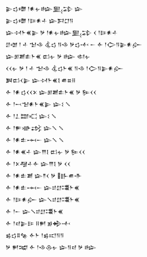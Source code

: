 <div class='block'>
<div class='line'>𒉌𒌓𒈩 𒁹𒀭𒉡𒈗𒅅𒁉 𒇽</div>
<div class='line'>𒉌𒌓𒈩 𒁹𒄿𒀭𒈦 𒇽𒁕𒆸𒀀</div>
<div class='line'>𒇽𒀴𒈨𒌍𒉌 𒃻 𒁹𒀭𒉡𒈗𒅅𒁉 𒌋 𒁹𒄿𒀭𒈦</div>
<div class='line'>𒆪𒌝 𒁹 𒈦 𒈠𒈾 𒆬𒌓 𒀀𒈾 𒃻𒌓𒋾 𒀸 𒅆 𒁹𒀖𒀀𒉌𒀭𒅎</div>
<div class='line'>𒇽𒁳𒋢𒉺𒈨𒌍 𒆗𒉡 𒃻 𒈗 𒊕𒉡</div>
<div class='line'>𒌋𒌋𒉡 𒃻 𒁹 𒈦 𒈠𒈾 𒆬𒌓𒈨𒌍 𒀀𒈾 𒁹𒀖𒀀𒉌𒀭𒅎</div>
<div class='line'>𒀉𒆗𒌋𒉌 𒇽𒀴𒈨𒌍𒋙 𒌑𒊺𒍝</div>
<div class='line'>𒅆 𒁹𒀭𒌓𒌋𒌋𒉽 𒇽𒁳𒋢𒉺𒈨𒌍 𒃻 𒌉𒌋𒌋</div>
<div class='line'>𒅆 𒁹𒁁𒈠𒀭𒈨𒌍𒉌 𒇽𒑱 𒑳</div>
<div class='line'>𒅆 𒁹𒁇𒊿𒄣 𒇽𒑱 𒑳</div>
<div class='line'>𒅆 𒁹𒊓𒀝𒃶 𒇽𒑳 𒑳</div>
<div class='line'>𒅆 𒁹𒀭𒉺𒆰𒀸 𒇽𒑳 𒑳</div>
<div class='line'>𒅆 𒁹𒀭𒌍𒈦 𒇽𒐈𒋙 𒆗𒉡 𒃻 𒌉𒌋𒌋</div>
<div class='line'>𒅆 𒁹𒉽𒆷𒈦𒅆 𒇽𒐈𒋙 𒃻 𒌋𒌋</div>
<div class='line'>𒅆 𒁹𒀭𒉺𒋢 𒇽𒈫𒌋 𒃻 𒃲𒌑𒋥</div>
<div class='line'>𒅆 𒁹𒀭𒉺𒆰𒀸 𒇽𒄑𒇀𒃮𒈨𒌍</div>
<div class='line'>𒅆 𒁹𒄿𒀭𒅎 𒇽𒑳𒄑𒇀𒃮𒈨𒌍</div>
<div class='line'>𒅆 𒁹𒀸 𒇽𒑳𒄑𒇀𒃮𒈨𒌍</div>
<div class='line'>𒅆 𒁹𒁀𒉌𒄿 𒍝𒂍 𒂊𒄈𒋾</div>
<div class='line'>𒌗𒌓𒐉𒆚 𒅆𒈨 𒁹𒌗𒀊𒀀𒀀</div>
<div class='line'>𒃻 𒂍𒉋 𒅆 𒁹𒈾𒁲𒉡 𒇽𒀀𒁀 𒃻 𒈗</div>
</div>